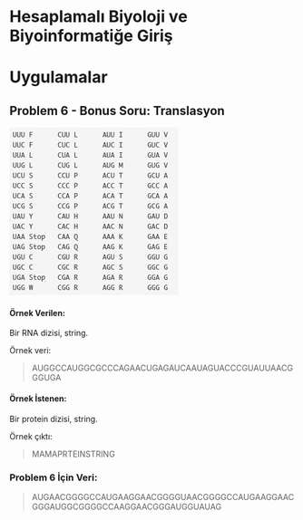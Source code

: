 
# Hesaplamalı Biyoloji ve Biyoinformatiğe Giriş
# Uygulamalar

## Problem 6 - Bonus Soru: Translasyon

![alt text](../Resimler/RNA_kodon_tablosu.png)

#### Örnek Verilen:

Bir RNA dizisi, string.

Örnek veri:

> AUGGCCAUGGCGCCCAGAACUGAGAUCAAUAGUACCCGUAUUAACGGGUGA

#### Örnek İstenen:

Bir protein dizisi, string.

Örnek çıktı:

> MAMAPRTEINSTRING

### Problem 6 İçin Veri:

> AUGAACGGGGCCAUGAAGGAACGGGGUAACGGGGCCAUGAAGGAACGGGAUGGCGGGGCCAAGGAACGGGAUGGUAUAG
